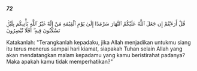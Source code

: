 ##### 72

<span class="ayah">قُلْ أَرَءَيْتُمْ إِن جَعَلَ ٱللَّهُ عَلَيْكُمُ ٱلنَّهَارَ سَرْمَدًا إِلَىٰ يَوْمِ ٱلْقِيَٰمَةِ مَنْ إِلَٰهٌ غَيْرُ ٱللَّهِ يَأْتِيكُم بِلَيْلٍۢ تَسْكُنُونَ فِيهِ ۖ أَفَلَا تُبْصِرُونَ</span>

<span class="ayah_translation">Katakanlah: "Terangkanlah kepadaku, jika Allah menjadikan untukmu siang itu terus menerus sampai hari kiamat, siapakah Tuhan selain Allah yang akan mendatangkan malam kepadamu yang kamu beristirahat padanya? Maka apakah kamu tidak memperhatikan?"</span>
